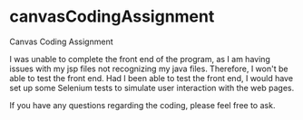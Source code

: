 canvasCodingAssignment
======================

Canvas Coding Assignment


I was unable to complete the front end of the program, as I am having issues with my jsp files not recognizing my java files. Therefore, I won't be able to test the front end. Had I been able to test the front end, I would have set up some Selenium tests to simulate user interaction with the web pages.

If you have any questions regarding the coding, please feel free to ask.
